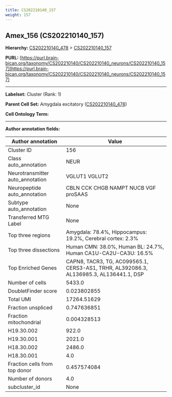```yaml
---
title: CS202210140_157
weight: 157
---
```

## Amex_156 (CS202210140_157)
<b>Hierarchy: </b>
[CS202210140_478](../CS202210140_478) >
[CS202210140_157](../CS202210140_157)

**PURL:** [https://purl.brain-bican.org/taxonomy/CS202210140/CS202210140_neurons/CS202210140_157](https://purl.brain-bican.org/taxonomy/CS202210140/CS202210140_neurons/CS202210140_157)

---


**Labelset:** Cluster (Rank: 1)

**Parent Cell Set:** Amygdala excitatory ([CS202210140_478](../CS202210140_478))



**Cell Ontology Term:** 

[MARKER GENES.]: #


---

[TRANSFERRED ANNOTATIONS.]: #


[AUTHOR ANNOTATION FIELDS.]: #


**Author annotation fields:**

| Author annotation | Value |
|-------------------|-------|
|Cluster ID|156|
|Class auto_annotation|NEUR|
|Neurotransmitter auto_annotation|VGLUT1 VGLUT2|
|Neuropeptide auto_annotation|CBLN CCK CHGB NAMPT NUCB VGF proSAAS|
|Subtype auto_annotation|None|
|Transferred MTG Label|None|
|Top three regions|Amygdala: 78.4%, Hippocampus: 19.2%, Cerebral cortex: 2.3%|
|Top three dissections|Human CMN: 38.0%, Human BL: 24.7%, Human CA1U-CA2U-CA3U: 16.5%|
|Top Enriched Genes|CAPN8, TACR3, TG, AC099565.1, CERS3-AS1, TRHR, AL392086.3, AL136985.3, AL136441.1, DSP|
|Number of cells|5433.0|
|DoubletFinder score|0.023802855|
|Total UMI|17264.51629|
|Fraction unspliced|0.747636851|
|Fraction mitochondrial|0.004328513|
|H19.30.002|922.0|
|H19.30.001|2021.0|
|H18.30.002|2486.0|
|H18.30.001|4.0|
|Fraction cells from top donor|0.457574084|
|Number of donors|4.0|
|subcluster_id|None|
